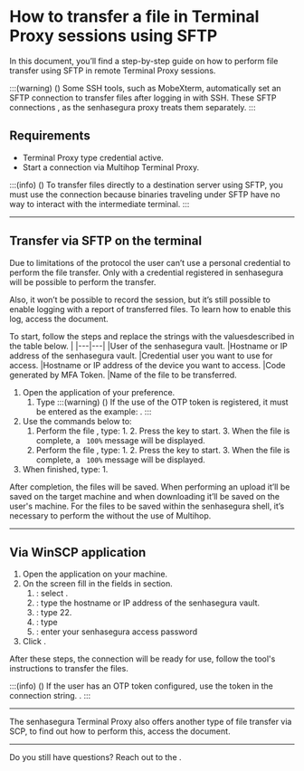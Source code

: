 # How to transfer a file in Terminal Proxy sessions using SFTP 

In this document, you’ll find a step-by-step guide on how to perform file transfer using SFTP in remote Terminal Proxy sessions.

:::(warning) ()
Some SSH tools, such as MobeXterm, automatically set an SFTP connection to transfer files after logging in with SSH. These SFTP connections , as the senhasegura proxy treats them separately.
:::

## Requirements

* Terminal Proxy type credential active.
* Start a connection via Multihop Terminal Proxy.

:::(info) ()
To transfer files directly to a destination server using SFTP, you must use the  connection because binaries traveling under SFTP have no way to interact with the intermediate terminal.
:::

---
## Transfer via SFTP on the terminal
Due to limitations of the protocol the user can’t use a personal credential to perform the file transfer. Only with a credential registered in senhasegura will be possible to perform the transfer.

Also, it won’t be possible to record the session, but it’s still possible to enable logging with a report of transferred files. To learn how to enable this log, access the  document.

To start, follow the steps and replace the strings with the values ​​described in the table below.
|
|---|---|
|User of the senhasegura vault.
|Hostname or IP address of the senhasegura vault.
|Credential user you want to use for access.
|Hostname or IP address of the device you want to access.
|Code generated by MFA Token.
|Name of the file to be transferred.

1. Open the  application of your preference.
    1. Type 
        :::(warning) ()
        If the use of the OTP token is registered, it must be entered as the example: .
        :::
2. Use the commands below to:
    1. Perform the file , type:
        1. 
        2. Press the  key to start.
        3. When the file is complete, a `
 100%` message will be displayed.
    2. Perform the file , type:
        1. 
        2. Press the  key to start.
        3. When the file is complete, a `
 100%` message will be displayed.
3. When finished, type:
    1. 

After completion, the files will be saved. When performing an upload it’ll be saved on the target machine and when downloading it’ll be saved on the user's machine. For the files to be saved within the senhasegura shell, it’s necessary to perform the  without the use of Multihop.

---
## Via WinSCP application

1. Open the  application on your machine.
2. On the  screen fill in the fields in  section.
    1. : select .
    2. : type the hostname or IP address of the senhasegura vault.
    3. : type 22.
    4. : type 
    5. : enter your senhasegura access password
3. Click .

After these steps, the connection will be ready for use, follow the tool's instructions to transfer the files.

:::(info) ()
If the user has an OTP token configured, use the token in the connection string. .
:::

---


The senhasegura Terminal Proxy also offers another type of file transfer via SCP, to find out how to perform this, access the  document.

---
Do you still have questions? Reach out to the .